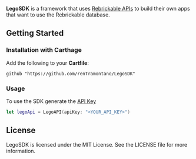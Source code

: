 **LegoSDK** is a framework that uses [Rebrickable APIs](https://rebrickable.com/api/v3/docs/?key=5d31bd9f6fe3ad39cbcc573bd64bada1) to build their own apps that want to use the Rebrickable database.

## Getting Started
### Installation with Carthage
Add the following to your **Cartfile**:

```
github "https://github.com/renTramontano/LegoSDK"
```

### Usage
To use the SDK generate the [API Key](https://rebrickable.com/users/kingborn187/settings/#api)
```swift
let legoApi = LegoAPI(apiKey: "<YOUR_API_KEY>")
```

## License
LegoSDK is licensed under the MIT License. See the LICENSE file for more information.
